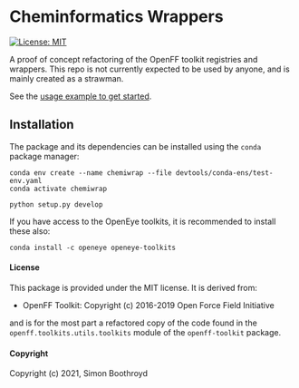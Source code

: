 # Cheminformatics Wrappers

[![License: MIT](https://img.shields.io/badge/License-MIT-yellow.svg)](https://opensource.org/licenses/MIT)

A proof of concept refactoring of the OpenFF toolkit registries and wrappers. This repo is not currently 
expected to be used by anyone, and is mainly created as a strawman.

See the [usage example to get started](examples/usage.py).

## Installation

The package and its dependencies can be installed using the `conda` package manager:

```shell
conda env create --name chemiwrap --file devtools/conda-ens/test-env.yaml
conda activate chemiwrap

python setup.py develop
```

If you have access to the OpenEye toolkits, it is recommended to install these also:

```shell
conda install -c openeye openeye-toolkits
```

#### License

This package is provided under the MIT license. It is derived from:

 * OpenFF Toolkit: Copyright (c) 2016-2019 Open Force Field Initiative

and is for the most part a refactored copy of the code found in the 
`openff.toolkits.utils.toolkits` module of the `openff-toolkit` package.

#### Copyright

Copyright (c) 2021, Simon Boothroyd